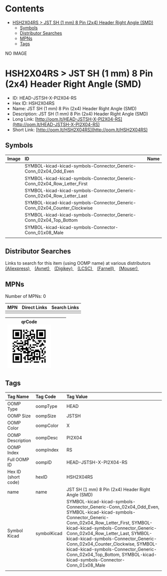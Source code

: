 



Contents
========

* [HSH2X04RS > JST SH (1 mm) 8 Pin (2x4) Header Right Angle (SMD)](#hsh2x04rs--jst-sh-1-mm-8-pin-2x4-header-right-angle-smd)
	* [Symbols](#symbols)
	* [Distributor Searches](#distributor-searches)
	* [MPNs](#mpns)
	* [Tags](#tags)
  
NO IMAGE  
# HSH2X04RS > JST SH (1 mm) 8 Pin (2x4) Header Right Angle (SMD)

- ID: HEAD-JSTSH-X-PI2X04-RS
- Hex ID: HSH2X04RS
- Name: JST SH (1 mm) 8 Pin (2x4) Header Right Angle (SMD)
- Description: JST SH (1 mm) 8 Pin (2x4) Header Right Angle (SMD)
- Long Link: [http://oom.lt/HEAD-JSTSH-X-PI2X04-RS](http://oom.lt/HEAD-JSTSH-X-PI2X04-RS)
- Short Link: [http://oom.lt/HSH2X04RS](http://oom.lt/HSH2X04RS)

## Symbols
  

|Image|ID|Name|
| :--- | :--- | :--- |
|![]()|SYMBOL-kicad-kicad-symbols-Connector_Generic-Conn_02x04_Odd_Even||
|![]()|SYMBOL-kicad-kicad-symbols-Connector_Generic-Conn_02x04_Row_Letter_First||
|![]()|SYMBOL-kicad-kicad-symbols-Connector_Generic-Conn_02x04_Row_Letter_Last||
|![]()|SYMBOL-kicad-kicad-symbols-Connector_Generic-Conn_02x04_Counter_Clockwise||
|![]()|SYMBOL-kicad-kicad-symbols-Connector_Generic-Conn_02x04_Top_Bottom||
|![]()|SYMBOL-kicad-kicad-symbols-Connector-Conn_01x08_Male||
||||

## Distributor Searches
  
Links to search for this item (using OOMP name) at various distributors  
[(Aliexpress) ](https://www.aliexpress.com/wholesale?SearchText=1117JST+SH+1+mm+8+Pin+2x4+Header+Right+Angle+SMD)&nbsp;&nbsp;&nbsp;[(Avnet) ](https://www.avnet.com/shop/us/search/JST+SH+1+mm+8+Pin+2x4+Header+Right+Angle+SMD)&nbsp;&nbsp;&nbsp;[(Digikey) ](https://www.digikey.co.uk/en/products/result?s=JST+SH+1+mm+8+Pin+2x4+Header+Right+Angle+SMD)&nbsp;&nbsp;&nbsp;[(LCSC) ](https://www.lcsc.com/search?q=JST+SH+1+mm+8+Pin+2x4+Header+Right+Angle+SMD)&nbsp;&nbsp;&nbsp;[(Farnell) ](https://uk.farnell.com/search?st=JST+SH+1+mm+8+Pin+2x4+Header+Right+Angle+SMD)&nbsp;&nbsp;&nbsp;[(Mouser) ](https://www.mouser.com/c/?q=JST+SH+1+mm+8+Pin+2x4+Header+Right+Angle+SMD)&nbsp;&nbsp;&nbsp;
## MPNs
  
Number of MPNs: 0  

|MPN|Direct Links|Search Links|
| :--- | :--- | :--- |
||||
  

|qrCode<br>[![](https://raw.githubusercontent.com/oomlout/oomlout_OOMP_parts_V2/main/HEAD/JSTSH/X/PI2X04/RS/qrCode_140.png)](https://github.com/oomlout/oomlout_OOMP_parts_V2/tree/main/HEAD/JSTSH/X/PI2X04/RS/qrCode.png)||||
| :---: | :---: | :---: | :---: |

## Tags
  

|Tag Name|Tag Code|Tag Value|
| :--- | :--- | :--- |
|OOMP Type|oompType|HEAD|
|OOMP Size|oompSize|JSTSH|
|OOMP Color|oompColor|X|
|OOMP Description|oompDesc|PI2X04|
|OOMP Index|oompIndex|RS|
|Full OOMP ID|oompID|HEAD-JSTSH-X-PI2X04-RS|
|Hex ID (short code)|hexID|HSH2X04RS|
|name|name|JST SH (1 mm) 8 Pin (2x4) Header Right Angle (SMD)|
|Symbol Kicad|symbolKicad|SYMBOL-kicad-kicad-symbols-Connector_Generic-Conn_02x04_Odd_Even, SYMBOL-kicad-kicad-symbols-Connector_Generic-Conn_02x04_Row_Letter_First, SYMBOL-kicad-kicad-symbols-Connector_Generic-Conn_02x04_Row_Letter_Last, SYMBOL-kicad-kicad-symbols-Connector_Generic-Conn_02x04_Counter_Clockwise, SYMBOL-kicad-kicad-symbols-Connector_Generic-Conn_02x04_Top_Bottom, SYMBOL-kicad-kicad-symbols-Connector-Conn_01x08_Male|
||||

